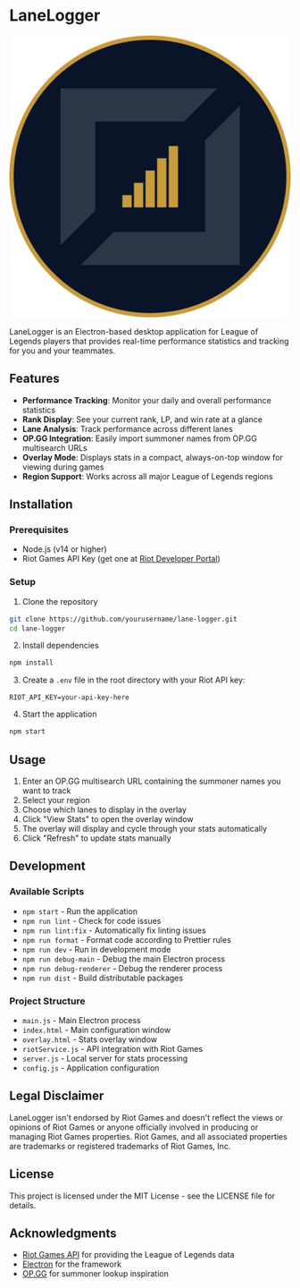 # LaneLogger

![LaneLogger Logo](assets/lane-logger.png)

LaneLogger is an Electron-based desktop application for League of Legends players that provides real-time performance statistics and tracking for you and your teammates.

## Features

- **Performance Tracking**: Monitor your daily and overall performance statistics
- **Rank Display**: See your current rank, LP, and win rate at a glance
- **Lane Analysis**: Track performance across different lanes
- **OP.GG Integration**: Easily import summoner names from OP.GG multisearch URLs
- **Overlay Mode**: Displays stats in a compact, always-on-top window for viewing during games
- **Region Support**: Works across all major League of Legends regions

## Installation

### Prerequisites

- Node.js (v14 or higher)
- Riot Games API Key (get one at [Riot Developer Portal](https://developer.riotgames.com/))

### Setup

1. Clone the repository

```bash
git clone https://github.com/yourusername/lane-logger.git
cd lane-logger
```

2. Install dependencies

```bash
npm install
```

3. Create a `.env` file in the root directory with your Riot API key:

```
RIOT_API_KEY=your-api-key-here
```

4. Start the application

```bash
npm start
```

## Usage

1. Enter an OP.GG multisearch URL containing the summoner names you want to track
2. Select your region
3. Choose which lanes to display in the overlay
4. Click "View Stats" to open the overlay window
5. The overlay will display and cycle through your stats automatically
6. Click "Refresh" to update stats manually

## Development

### Available Scripts

- `npm start` - Run the application
- `npm run lint` - Check for code issues
- `npm run lint:fix` - Automatically fix linting issues
- `npm run format` - Format code according to Prettier rules
- `npm run dev` - Run in development mode
- `npm run debug-main` - Debug the main Electron process
- `npm run debug-renderer` - Debug the renderer process
- `npm run dist` - Build distributable packages

### Project Structure

- `main.js` - Main Electron process
- `index.html` - Main configuration window
- `overlay.html` - Stats overlay window
- `riotService.js` - API integration with Riot Games
- `server.js` - Local server for stats processing
- `config.js` - Application configuration

## Legal Disclaimer

LaneLogger isn't endorsed by Riot Games and doesn't reflect the views or opinions of Riot Games or anyone officially involved in producing or managing Riot Games properties. Riot Games, and all associated properties are trademarks or registered trademarks of Riot Games, Inc.

## License

This project is licensed under the MIT License - see the LICENSE file for details.

## Acknowledgments

- [Riot Games API](https://developer.riotgames.com/) for providing the League of Legends data
- [Electron](https://www.electronjs.org/) for the framework
- [OP.GG](https://op.gg/) for summoner lookup inspiration
